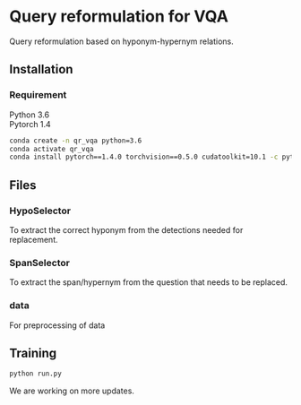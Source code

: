# Query reformulation for VQA
Query reformulation based on hyponym-hypernym relations.

## Installation 

### Requirement 
Python 3.6  
Pytorch 1.4  

```bash
conda create -n qr_vqa python=3.6
conda activate qr_vqa 
conda install pytorch==1.4.0 torchvision==0.5.0 cudatoolkit=10.1 -c pytorch
```

## Files

### HypoSelector
To extract the correct hyponym from the detections needed for replacement.

### SpanSelector
To extract the span/hypernym from the question that needs to be replaced.

### data
For preprocessing of data


## Training 
```bash
python run.py
```



We are working on more updates.
